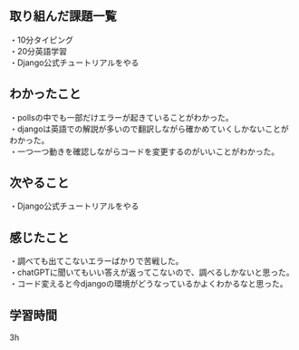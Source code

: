 ## 取り組んだ課題一覧
・10分タイピング
<br>・20分英語学習
<br>・Django公式チュートリアルをやる
## わかったこと
・pollsの中でも一部だけエラーが起きていることがわかった。
<br>・djangoは英語での解説が多いので翻訳しながら確かめていくしかないことがわかった。
<br>・一つ一つ動きを確認しながらコードを変更するのがいいことがわかった。
## 次やること
・Django公式チュートリアルをやる

## 感じたこと
・調べても出てこないエラーばかりで苦戦した。
<br>・chatGPTに聞いてもいい答えが返ってこないので、調べるしかないと思った。
<br>・コード変えると今djangoの環境がどうなっているかよくわかるなと思った。
## 学習時間
3h
